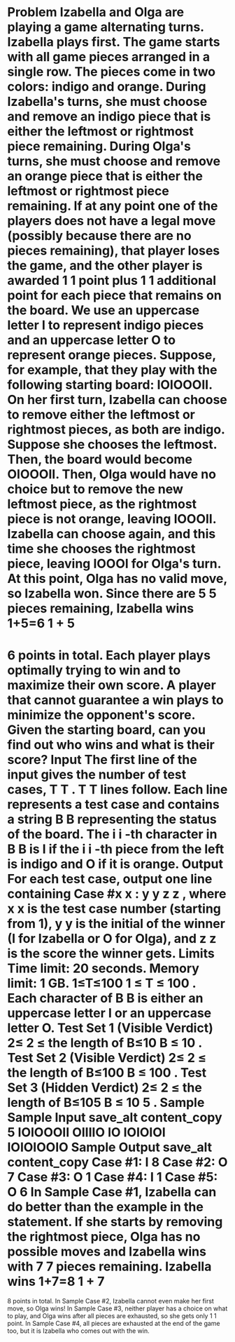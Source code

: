 Problem
Izabella and Olga are playing a game alternating turns. Izabella plays first. The game starts with all game pieces arranged in a single row. The pieces come in two colors: indigo and orange. During Izabella's turns, she must choose and remove an indigo piece that is either the leftmost or rightmost piece remaining. During Olga's turns, she must choose and remove an orange piece that is either the leftmost or rightmost piece remaining. If at any point one of the players does not have a legal move (possibly because there are no pieces remaining), that player loses the game, and the other player is awarded 1
1
 point plus 1
1
 additional point for each piece that remains on the board.
We use an uppercase letter I to represent indigo pieces and an uppercase letter O to represent orange pieces. Suppose, for example, that they play with the following starting board: IOIOOOII.
On her first turn, Izabella can choose to remove either the leftmost or rightmost pieces, as both are indigo. Suppose she chooses the leftmost. Then, the board would become OIOOOII. Then, Olga would have no choice but to remove the new leftmost piece, as the rightmost piece is not orange, leaving IOOOII. Izabella can choose again, and this time she chooses the rightmost piece, leaving IOOOI for Olga's turn. At this point, Olga has no valid move, so Izabella won. Since there are 5
5
 pieces remaining, Izabella wins 1+5=6
1
+
5
=
6
 points in total.
Each player plays optimally trying to win and to maximize their own score. A player that cannot guarantee a win plays to minimize the opponent's score.
Given the starting board, can you find out who wins and what is their score?
Input
The first line of the input gives the number of test cases, T
T
. T
T
 lines follow. Each line represents a test case and contains a string B
B
 representing the status of the board. The i
i
-th character in B
B
 is I if the i
i
-th piece from the left is indigo and O if it is orange.
Output
For each test case, output one line containing Case #x
x
: y
y
 z
z
, where x
x
 is the test case number (starting from 1), y
y
 is the initial of the winner (I for Izabella or O for Olga), and z
z
 is the score the winner gets.
Limits
Time limit: 20 seconds.
Memory limit: 1 GB.
1≤T≤100
1
≤
T
≤
100
.
Each character of B
B
 is either an uppercase letter I or an uppercase letter O.
Test Set 1 (Visible Verdict)
2≤
2
≤
 the length of B≤10
B
≤
10
.
Test Set 2 (Visible Verdict)
2≤
2
≤
 the length of B≤100
B
≤
100
.
Test Set 3 (Hidden Verdict)
2≤
2
≤
 the length of B≤105
B
≤
10
5
.
Sample
Sample Input
save_alt
content_copy
5
IOIOOOII
OIIIIO
IO
IOIOIOI
IOIOIOOIO
Sample Output
save_alt
content_copy
Case #1: I 8
Case #2: O 7
Case #3: O 1
Case #4: I 1
Case #5: O 6
In Sample Case #1, Izabella can do better than the example in the statement. If she starts by removing the rightmost piece, Olga has no possible moves and Izabella wins with 7
7
 pieces remaining. Izabella wins 1+7=8
1
+
7
=
8
points in total.
In Sample Case #2, Izabella cannot even make her first move, so Olga wins!
In Sample Case #3, neither player has a choice on what to play, and Olga wins after all pieces are exhausted, so she gets only 1
1
 point.
In Sample Case #4, all pieces are exhausted at the end of the game too, but it is Izabella who comes out with the win.
